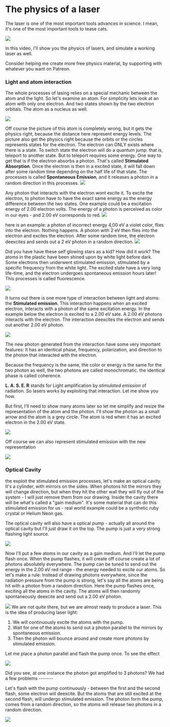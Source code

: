 # The physics of a laser
The laser is one of the most important tools advances in science. I mean, it's one of the most important tools to tease cats.


<img src="https://media1.tenor.com/images/2f0877e3615e63d0bf78a00cdf8d2273/tenor.gif?itemid=3454835"/>

In this video, I'll show you the physics of lasers, and simulate a working laser as well.

Consider helping me create more free physics material, by supporting with whatever you want on Patreon.

### Light and atom interaction
The whole processes of lasing relies on a special mechanic between the atom and the light. So let's examine an atom. For simplicity lets look at an atom with only one electron. And two states shown by the two electron orbitals. The atom as a nucleus as well.

<img src="./00_atom_reveal/atom/atom.gif"/>

Off course the picture of this atom is completely wrong, but it gets the physics right, because the distance here represent energy levels. The picture also get the physics right because the orbits or the circles represents states for the electron. The electron can ONLY exists where there is a state. To switch state the electron will do a quantum jump: that is, teleport to another state. But to teleport requires some energy. One way to get that is if the electron absorbs a photon. That's called **Stimulated Absorption**. Once the electron is then in a excited state, it will fall down after some random time depending on the half life of that state. The processes is called **Spontaneous Emission**, and it releases a photon in a random direction in this processes.
<img src="./01_atom_interaction/interaction/interaction.gif"/>

Any photon that interacts with the electron wont excite it. To excite the electron, to photon have to have the exact same energy as the energy difference between the two states. One example could be a excitation energy of 2.00 electron volts. The energy of a photon is perceived as color in our eyes - and 2.00 eV corresponds to red.
<img src="./02_correct_color/correct_color/correct_color.gif"/>

here is an example: a photon of incorrect energy 4,00 eV a violet color, flies into the electron. Nothing happens. A photon with 2 eV then flies into the electron and excites the electron. After some random time, the electron deexcites and sends out a 2 eV photon in a random direction.
<img src="./03_correct_color_interact/correct_color_int/correct_color_int.gif"/>

Did you have have these self glowing stars as a kid? How did it work? The atoms in the plastic have been shined upon by white light before dark. Some electrons then underwent stimulated emission, stimulated by a specific frequency from the white light. The excited state have a very long life-time, and the electron undergoes spontaneous emission hours later! This processes is called fluorescence.

<img src="stars.jpg"/>

It turns out there is one more type of interaction between light and atoms: the **Stimulated emission**. This interaction happens when an excited electron, interacts with a photon of the same excitation energy. In the example below the electron is excited to a 2.00 eV sate. A 2.00 eV photons interacts with the electron. The interaction deexcites the electron and sends out another 2.00 eV photon.

<img src="./04_stim_em/stim_em/stim_em.gif"/>

The new photon generated from the interaction have some very important features: It has an identical phase, frequency, polarization, and direction to the photon that interacted with the electron.

Because the frequency is the same, the color or energy is the same for the two photon as well, the two photons are called monochromatic. the identical phase is called coherence.

**L. A. S. E. R** stands for Light amplification by *stimulated emission* of radiation. So lasers works by exploiting that interaction. Let me show you how.

But first, I'll need to show many atoms later so let me simplify and resize the representation of the atom and the photon.  I'll show the photon as a small arrow and the atom is a grey circle. The atom is red when it has an excited electron in the 2.00 eV state.

<img src="./06_penergy_system0/interact_example/interact_example.gif"/>

Off course we can also represent stimulated emission with the new representation

<img src="./06_penergy_system0/stim_em2/stim_em2.gif"/>

### Optical Cavity

the exploit the stimulated emission processes, let's make an optical cavity. It's a cylinder, with mirrors on the sides. When photons hit the mirrors they will change direction, but when they hit the other wall they will fly out of the system - I will just remove them from our drawing. Inside the cavity there will be what's called a "gain medium". It's some material that can do this stimulated emission for us - real world example could be a synthetic ruby crystal or Helium Neon gas.

The optical cavity will also have a optical pump - actually all around the optical cavity but I'll just draw it on the top. The pump is just a very strong flashing light source.

<img src="./07_cavity/cavity/cavity.gif"/>

Now I'll put a few atoms in our cavity as a gain medium. And I'll let the pump flash once. When the pump flashes, it will create off course create a lot of photons absolutely everywhere. The pump can be tuned to send out the energy in the 2.00 eV red range - the energy needed to excite our atoms. So let's make a rule: Instead of drawing photons everywhere, since the radiation pressure from the pump is strong, let's say all the atoms are being hit with a photon from a random direction. Here the pump flashes once, exciting all the atoms in the cavity. The atoms will then randomly spontaneously deexcite and send out a 2.00 eV photon.

<img src="./07_cavity/cavity_abs/cavity_abs.gif"/>
We are not quite there, but we are almost ready to produce a laser. This is the idea of producing laser light:

1. We will continuously excite the atoms with the pump.
2. Wait for one of the atoms to send out a photon parallel to the mirrors by spontaneous emission.
3.  Then the photon will bounce around and create more photons by stimulated emission.

Let me place a photon parallel and flash the pump once. To see the effect

<img src="./07_cavity/cavity_gain_example/cavity_gain_example.gif"/>

Did you see, at one instance the photon got amplified to 3 photons? We had a few problems -------

Let's flash with the pump continuously - between the first and the second flash, some electron will deexcite. But the atoms that are still excited at the second flash, will undergo stimulated emission. The photon form the pump, comes from a random direction, so the atoms will release two photons in a random direction.

<img src="./07_cavity/cavity_gain_example_flash/cavity_gain_example_flash.gif"/>
